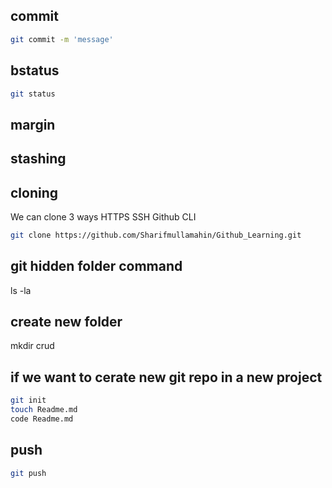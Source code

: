## commit

```sh
git commit -m 'message'
```

## bstatus

```sh
git status
```

## margin

## stashing

## cloning

We can clone 3 ways
HTTPS
SSH
Github CLI

```sh
git clone https://github.com/Sharifmullamahin/Github_Learning.git
```

## git hidden folder command

ls -la

## create new folder

mkdir crud

## if we want to cerate new git repo in a new project

```sh
git init
touch Readme.md
code Readme.md
```

## push

```sh
git push
```
